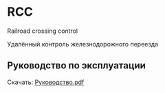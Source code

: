# RCC
Railroad crossing control

Удалённый контроль железнодорожного переезда

## Руководство по эксплуатации
Скачать: [Руководство.pdf](../master/Руководство.pdf)
